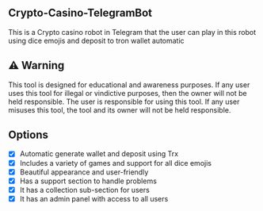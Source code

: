 <h2>Crypto-Casino-TelegramBot</h2> 
<p>This is a Crypto casino robot in Telegram that the user can play in this robot using dice emojis and deposit to tron wallet automatic </p>

<h2>⚠ Warning </h2>
<p>This tool is designed for educational and awareness purposes. If any user uses this tool for illegal or vindictive purposes, then the owner will not be held responsible. The user is responsible for using this tool. If any user misuses this tool, the tool and its owner will not be held responsible.</p>

<h2>Options</h2>

- [x] Automatic generate wallet and deposit using Trx
- [x] Includes a variety of games and support for all dice emojis
- [x] Beautiful appearance and user-friendly
- [x] Has a support section to handle problems
- [x] It has a collection sub-section for users
- [x] It has an admin panel with access to all users 
